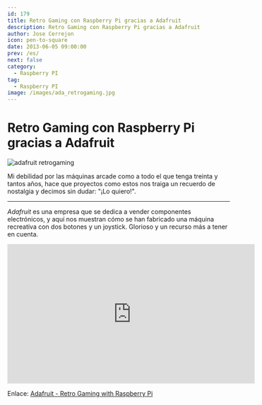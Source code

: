 ```yaml
---
id: 179
title: Retro Gaming con Raspberry Pi gracias a Adafruit
description: Retro Gaming con Raspberry Pi gracias a Adafruit
author: Jose Cerrejon
icon: pen-to-square
date: 2013-06-05 09:00:00
prev: /es/
next: false
category:
  - Raspberry PI
tag:
  - Raspberry PI
image: /images/ada_retrogaming.jpg
---
```


# Retro Gaming con Raspberry Pi gracias a Adafruit

![adafruit retrogaming](/images/ada_retrogaming.jpg)

Mi debilidad por las máquinas arcade como a todo el que tenga treinta y tantos años, hace que proyectos como estos nos traiga un recuerdo de nostalgia y decimos sin dudar: "¡Lo quiero!".

- - -
*Adafruit* es una empresa que se dedica a vender componentes electrónicos, y aquí nos muestran cómo se han fabricado una máquina recreativa con dos botones y un joystick. Glorioso y un recurso más a tener en cuenta.

<iframe width="560" height="315" src="http://www.youtube.com/embed/tm6n126Mp5E" frameborder="0" allowfullscreen></iframe>

Enlace: [Adafruit - Retro Gaming with Raspberry Pi](http://learn.adafruit.com/retro-gaming-with-raspberry-pi/overview)